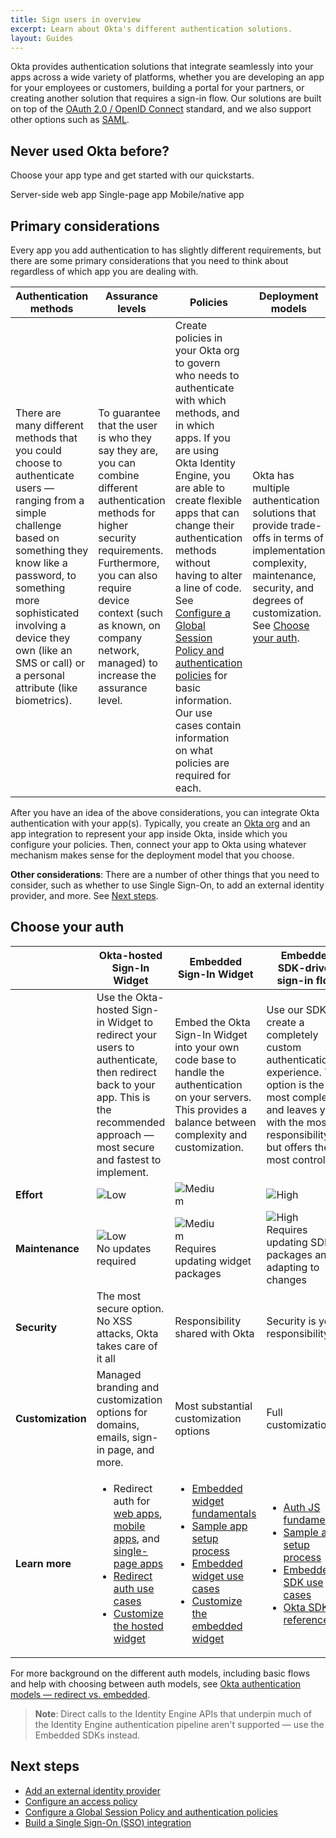 ```yaml
---
title: Sign users in overview
excerpt: Learn about Okta's different authentication solutions.
layout: Guides
---
```


Okta provides authentication solutions that integrate seamlessly into your apps across a wide variety of platforms, whether you are developing an app for your employees or customers, building a portal for your partners, or creating another solution that requires a sign-in flow. Our solutions are built on top of the [OAuth 2.0 / OpenID Connect](/docs/concepts/oauth-openid/) standard, and we also support other options such as [SAML](/docs/concepts/saml/).

## Never used Okta before?

Choose your app type and get started with our quickstarts.

<Cards>
  <Card href="/docs/guides/quickstart/main/#server-side-web-app" headerImage="/img/app-types/icon-server.png">Server-side web app</Card>
  <Card href="/docs/guides/quickstart/main/#single-page-app" headerImage="/img/app-types/icon-spa.png">Single-page app</Card>
  <Card href="/docs/guides/quickstart/main/#mobile-native-app" headerImage="/img/app-types/icon-mobile-app.png">Mobile/native app</Card>
</Cards>

## Primary considerations

Every app you add authentication to has slightly different requirements, but there are some primary considerations that you need to think about regardless of which app you are dealing with.

| Authentication methods | Assurance levels | Policies | Deployment models |
| ---------------------- | ---------------- | -------- | ----------------- |
| There are many different methods that you could choose to authenticate users &mdash; ranging from a simple challenge based on something they know like a password, to something more sophisticated involving a device they own (like an SMS or call) or a personal attribute (like biometrics). | To guarantee that the user is who they say they are, you can combine different authentication methods for higher security requirements. Furthermore, you can also require device context (such as known, on company network, managed) to increase the assurance level. | Create policies in your Okta org to govern who needs to authenticate with which methods, and in which apps. If you are using Okta Identity Engine, you are able to create flexible apps that can change their authentication methods without having to alter a line of code. See [Configure a Global Session Policy and authentication policies](/docs/guides/configure-signon-policy/main/) for basic information. Our use cases contain information on what policies are required for each. | Okta has multiple authentication solutions that provide trade-offs in terms of implementation complexity, maintenance, security, and degrees of customization. See [Choose your auth](#choose-your-auth). |

After you have an idea of the above considerations, you can integrate Okta authentication with your app(s). Typically, you create an [Okta org](/docs/concepts/okta-organizations/) and an app integration to represent your app inside Okta, inside which you configure your policies. Then, connect your app to Okta using whatever mechanism makes sense for the deployment model that you choose.

**Other considerations**: There are a number of other things that you need to consider, such as whether to use Single Sign-On, to add an external identity provider, and more. See [Next steps](#next-steps).

## Choose your auth

| &nbsp; | Okta-hosted Sign-In Widget | Embedded Sign-In Widget | Embedded SDK-driven sign-in flow|
| ------ | -------------------------- | ----------------------- | ------------------------- |
| &nbsp; | Use the Okta-hosted Sign-in Widget to redirect your users to authenticate, then redirect back to your app. This is the recommended approach &mdash; most secure and fastest to implement. | Embed the Okta Sign-In Widget into your own code base to handle the authentication on your servers. This provides a balance between complexity and customization. | Use our SDKs to create a completely custom authentication experience. This option is the most complex and leaves you with the most responsibility, but offers the most control. |
| **Effort** | <span style="width: 50%;display:block">![Low](/img/ratings/low.png)</span> | <span style="width: 50%;display:block">![Medium](/img/ratings/medium.png)</span> | <span style="width: 50%;display:block">![High](/img/ratings/high.png)</span> |
| **Maintenance** | <span style="width: 50%;display:block">![Low](/img/ratings/low.png)</span> No updates required | <span style="width: 50%;display:block">![Medium](/img/ratings/medium.png)</span> Requires updating widget packages | <span style="width: 50%;display:block">![High](/img/ratings/high.png)</span> Requires updating SDK packages and adapting to changes |
| **Security** | The most secure option. No XSS attacks, Okta takes care of it all | Responsibility shared with Okta | Security is your responsibility |
| **Customization** | Managed branding and customization options for domains, emails, sign-in page, and more. | Most substantial customization options | Full customization |
| **Learn more** | <ul><li>Redirect auth for [web apps](/docs/guides/sign-into-web-app-redirect/), [mobile apps](/docs/guides/sign-into-mobile-app-redirect/), and [single-page apps](/docs/guides/sign-into-spa-redirect/)</li><li>[Redirect auth use cases](/docs/guides/sampleapp-oie-redirectauth/android/main/)</li><li>[Customize the hosted widget](/docs/guides/custom-widget/main/#style-the-okta-hosted-sign-in-widget)</li></ul> | <ul><li>[Embedded widget fundamentals](/docs/guides/embedded-siw/)</li><li>[Sample app setup process](/docs/guides/oie-embedded-common-org-setup/android/main/)</li><li>[Embedded widget use cases](/docs/guides/oie-embedded-widget-use-case-load/)</li><li>[Customize the embedded widget](/docs/guides/custom-widget/main/#style-the-self-hosted-sign-in-widget)</li></ul> | <ul><li>[Auth JS fundamentals](/docs/guides/auth-js/)</li><li>[Sample app setup process](/docs/guides/oie-embedded-common-org-setup/android/main/)</li><li>[Embedded SDK use cases](/docs/guides/oie-embedded-sdk-use-case-basic-sign-in/)</li><li>[Okta SDKs reference](/code/)</li></ul>|

For more background on the different auth models, including basic flows and help with choosing between auth models, see [Okta authentication models &mdash; redirect vs. embedded](/docs/concepts/redirect-vs-embedded/).

> **Note**: Direct calls to the Identity Engine APIs that underpin much of the Identity Engine authentication pipeline aren't supported &mdash; use the Embedded SDKs instead.

<EmbeddedBrowserWarning />

## Next steps

* [Add an external identity provider](/docs/guides/identity-providers/)
* [Configure an access policy](/docs/guides/configure-access-policy/main/)
* [Configure a Global Session Policy and authentication policies](/docs/guides/configure-signon-policy/main/)
* [Build a Single Sign-On (SSO) integration](/docs/guides/build-sso-integration/openidconnect/main/)

